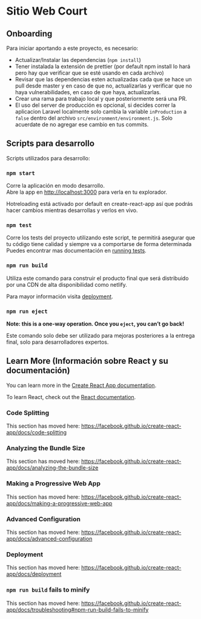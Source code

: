 # Sitio Web Court

## Onboarding

Para iniciar aportando a este proyecto, es necesario:

-   Actualizar/Instalar las dependencias (`npm install`)
-   Tener instalada la extensión de prettier (por default npm install lo hará pero hay que verificar que se esté usando en cada archivo)
-   Revisar que las dependencias esten actualizadas cada que se hace un pull desde master y en caso de que no, actualizarlas y verificar que no haya vulnerabilidades, en caso de que haya, actualizarlas.
-   Crear una rama para trabajo local y que posteriormente será una PR.
-   El uso del server de producción es opcional, si decides correr la aplicacion Laravel localmente solo cambia la variable `inProduction` a `false` dentro del archivo `src/environment/environment.js`. Solo acuerdate de no agregar ese cambio en tus commits.

## Scripts para desarrollo

Scripts utilizados para desarrollo:

### `npm start`

Corre la aplicación en modo desarrollo.<br />
Abre la app en [http://localhost:3000](http://localhost:3000) para verla en tu explorador.

Hotreloading está activado por default en create-react-app así que podrás hacer cambios mientras desarrollas y verlos en vivo.<br />

### `npm test`

Corre los tests del proyecto utilizando este script, te permitirá asegurar que tu código tiene calidad y siempre va a comportarse de forma determinada<br />
Puedes encontrar mas documentación en [running tests](https://facebook.github.io/create-react-app/docs/running-tests).

### `npm run build`

Utiliza este comando para construir el producto final que será distribuido por una CDN de alta disponibilidad como netlify. <br/>

Para mayor información visita [deployment](https://facebook.github.io/create-react-app/docs/deployment).

### `npm run eject`

**Note: this is a one-way operation. Once you `eject`, you can’t go back!**

Este comando solo debe ser utilizado para mejoras posteriores a la entrega final, solo para desarrolladores expertos.

## Learn More (Información sobre React y su documentación)

You can learn more in the [Create React App documentation](https://facebook.github.io/create-react-app/docs/getting-started).

To learn React, check out the [React documentation](https://reactjs.org/).

### Code Splitting

This section has moved here: https://facebook.github.io/create-react-app/docs/code-splitting

### Analyzing the Bundle Size

This section has moved here: https://facebook.github.io/create-react-app/docs/analyzing-the-bundle-size

### Making a Progressive Web App

This section has moved here: https://facebook.github.io/create-react-app/docs/making-a-progressive-web-app

### Advanced Configuration

This section has moved here: https://facebook.github.io/create-react-app/docs/advanced-configuration

### Deployment

This section has moved here: https://facebook.github.io/create-react-app/docs/deployment

### `npm run build` fails to minify

This section has moved here: https://facebook.github.io/create-react-app/docs/troubleshooting#npm-run-build-fails-to-minify
